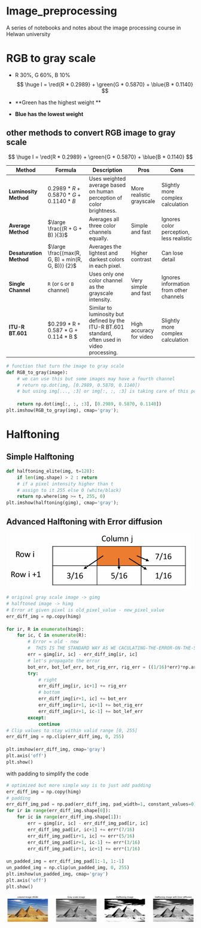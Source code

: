 # Image_preprocessing
A series of notebooks and notes about the image processing course in Helwan university 
# RGB to gray scale 
- R 30%, G 60%, B 10%
$$
\huge I = \red{R * 0.2989} + \green{G *  0.5870} + \blue{B * 0.1140} 
$$

- **Green has the highest weight **
- **Blue has the lowest weight**
  
## other methods to convert RGB image to gray scale 
$$
\huge I = \red{R * 0.2989} + \green{G *  0.5870} + \blue{B * 0.1140} 
$$

| Method                  | Formula                                      | Description                                                                                           | Pros                           | Cons                                 |
|-------------------------|----------------------------------------------|-------------------------------------------------------------------------------------------------------|--------------------------------|--------------------------------------|
| **Luminosity Method**   | $0.2989 * R + 0.5870 * G + 0.1140 * B$       | Uses weighted average based on human perception of color brightness.                                  | More realistic grayscale       | Slightly more complex calculation    |
| **Average Method**      | $\large \frac{(R + G + B) }{3}$                            | Averages all three color channels equally.                                                            | Simple and fast                | Ignores color perception, less realistic |
| **Desaturation Method** | $\large \frac{(max(R, G, B) + min(R, G, B))} {2}$         | Averages the lightest and darkest colors in each pixel.                                               | Higher contrast                | Can lose detail                      |
| **Single Channel**      | `R` (or `G` or `B` channel)                  | Uses only one color channel as the grayscale intensity.                                               | Very simple and fast           | Ignores information from other channels |
| **ITU-R BT.601**        |$0.299 * R + 0.587 * G + 0.114 * B  $        | Similar to luminosity but defined by the ITU-R BT.601 standard, often used in video processing.       | High accuracy for video        | Slightly more complex calculation    |
```python
# function that turn the image to gray scale 
def RGB_to_gray(image):
    # we can use this but some images may have a fourth channel 
    # return np.dot(img, [0.2989, 0.5870, 0.1140])
    # but using img[..., :3] or img[:, :, :3] is taking care of this possibility 

    return np.dot(img[:, :, :3], [0.2989, 0.5870, 0.1140])
plt.imshow(RGB_to_gray(img), cmap='gray');
```

# Halftoning 
## Simple Halftoning 
```python
def halftoning_elite(img, t=128):
    if len(img.shape) > 2 : return
    # if a pixel intensity higher than t
    # assign to it 255 else 0 (white/black)
    return np.where(img >= t, 255, 0)
plt.imshow(halftoning(gimg), cmap='gray');
```
## Advanced Halftoning with Error diffusion 

![alt text](image.png)

```python
# original gray scale image -> gimg
# halftoned image -> himg 
# Error at given pixel is old_pixel_value - new_pixel_value 
err_diff_img = np.copy(himg)

for ir, R in enumerate(himg):
    for ic, C in enumerate(R):
        # Error = old - new
        #  THIS IS THE STANDARD WAY AS WE CACULATING-THE-ERROR-ON-THE-SAME-IMAGE-WE-WOULD-RETURN NOT ON UNCHANGED IMAGE
        err = gimg[ir, ic] - err_diff_img[ir, ic]
        # let's propagate the error 
        bot_err, bot_lef_err, bot_rig_err, rig_err = ((1/16)*err)*np.array([5, 3, 1, 7])
        try:
            # right 
            err_diff_img[ir, ic+1] += rig_err
            # bottom 
            err_diff_img[ir+1, ic] += bot_err 
            err_diff_img[ir+1, ic+1] += bot_rig_err
            err_diff_img[ir+1, ic-1] += bot_lef_err
        except:
            continue
# Clip values to stay within valid range [0, 255]
err_diff_img = np.clip(err_diff_img, 0, 255)

plt.imshow(err_diff_img, cmap='gray')
plt.axis('off')
plt.show()
```
with padding to simplify the code 
```python 
# optimized but more simple way is to just add padding 
err_diff_img = np.copy(himg)
# padding
err_diff_img_pad = np.pad(err_diff_img, pad_width=1, constant_values=0)
for ir in range(err_diff_img.shape[0]):
    for ic in range(err_diff_img.shape[1]):
        err = gimg[ir, ic] - err_diff_img_pad[ir, ic]
        err_diff_img_pad[ir, ic+1] += err*(7/16)
        err_diff_img_pad[ir+1, ic] += err*(5/16)
        err_diff_img_pad[ir+1, ic-1] += err*(3/16)
        err_diff_img_pad[ir+1, ic+1] += err*(1/16)

un_padded_img = err_diff_img_pad[1:-1, 1:-1]
un_padded_img = np.clip(un_padded_img, 0, 255)
plt.imshow(un_padded_img, cmap='gray')
plt.axis('off')
plt.show()

```
![alt text](image-1.png)